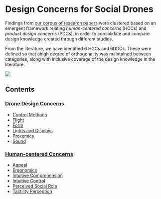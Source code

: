# Design Concerns for Social Drones

Findings from [our corpus of research papers](https://github.com/socialdrones/designreview/tree/master/prospectuses) were clustered based on an emergent framework relating *human-centered concerns* (HCCs) and *product design concerns* (PDCs), in order to consolidate and compare design knowledge created through different studies.

From the literature, we have identified 6 HCCs and 6DDCs. These were defined so that ahigh degree of orthogonality was maintained between categories, along with inclusive coverage of the design knowledge in the literature.

![](designreview/_img/overview.png)

## Contents

### [Drone Design Concerns](ddc/)

- [Control Methods](ddc/control.md)
- [Flight](ddc/flight.md)
- [Form](ddc/form.md)
- [Lights and Displays](ddc/displays.md)
- [Proxemics](ddc/proxemics.md)
- [Sound](ddc/sound.md)

### [Human-centered Concerns](hcc/)

- [Appeal](hcc/appeal.md)
- [Ergonomics](hcc/ergonomics.md)
- [Intuitive Comprehension](hcc/comprehension.md)
- [Intuitive Control](hcc/control.md)
- [Perceived Social Role](hcc/role.md)
- [Tactility Perception](hcc/tactility.md)
